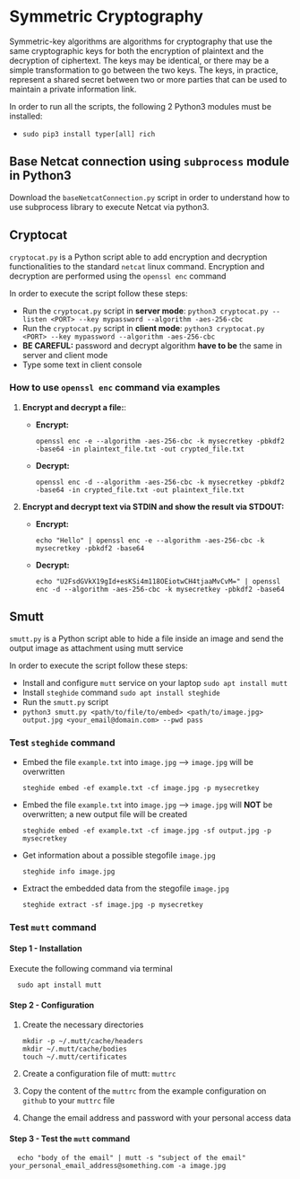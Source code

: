 # Symmetric Cryptography

Symmetric-key algorithms are algorithms for cryptography that use the same cryptographic keys for both the encryption of plaintext and the decryption of ciphertext. The keys may be identical, or there may be a simple transformation to go between the two keys. The keys, in practice, represent a shared secret between two or more parties that can be used to maintain a private information link.

In order to run all the scripts, the following 2 Python3 modules must be installed:
 * `sudo pip3 install typer[all] rich`

## Base Netcat connection using `subprocess` module in Python3
Download the `baseNetcatConnection.py` script in order to understand how to use subprocess library to execute Netcat via python3. 
## Cryptocat
`cryptocat.py` is a Python script able to add encryption and decryption functionalities to the standard `netcat` linux command. Encryption and decryption are performed using the `openssl enc` command

In order to execute the script follow these steps:
 * Run the `cryptocat.py` script in **server mode**: `python3 cryptocat.py --listen <PORT> --key mypassword --algorithm -aes-256-cbc`
 * Run the `cryptocat.py` script in **client mode**: `python3 cryptocat.py <PORT> --key mypassword --algorithm -aes-256-cbc`
 * **BE CAREFUL:** password and decrypt algorithm **have to be** the same in server and client mode
 * Type some text in client console

 ### How to use `openssl enc` command via examples
 1. **Encrypt and decrypt a file:**:
    * **Encrypt:**
    
          openssl enc -e --algorithm -aes-256-cbc -k mysecretkey -pbkdf2 -base64 -in plaintext_file.txt -out crypted_file.txt

    * **Decrypt:**
    
          openssl enc -d --algorithm -aes-256-cbc -k mysecretkey -pbkdf2 -base64 -in crypted_file.txt -out plaintext_file.txt

 2. **Encrypt and decrypt text via STDIN and show the result via STDOUT:**
    * **Encrypt:**
    
          echo "Hello" | openssl enc -e --algorithm -aes-256-cbc -k mysecretkey -pbkdf2 -base64

    * **Decrypt:**
    
          echo "U2FsdGVkX19gId+esKSi4m118OEiotwCH4tjaaMvCvM=" | openssl enc -d --algorithm -aes-256-cbc -k mysecretkey -pbkdf2 -base64




## Smutt
`smutt.py` is a Python script able to hide a file inside an image and send the output image as attachment using mutt service

In order to execute the script follow these steps:
 * Install and configure `mutt` service on your laptop `sudo apt install mutt`
 * Install `steghide` command `sudo apt install steghide`
 * Run the `smutt.py` script
 * `python3 smutt.py <path/to/file/to/embed> <path/to/image.jpg> output.jpg <your_email@domain.com> --pwd pass`

### Test `steghide` command
* Embed the file `example.txt` into `image.jpg` --> `image.jpg` will be overwritten

      steghide embed -ef example.txt -cf image.jpg -p mysecretkey

* Embed the file `example.txt` into `image.jpg` --> `image.jpg` will **NOT** be overwritten; a new output file will be created

      steghide embed -ef example.txt -cf image.jpg -sf output.jpg -p mysecretkey

* Get information about a possible stegofile `image.jpg`

      steghide info image.jpg

* Extract the embedded data from the stegofile `image.jpg`

      steghide extract -sf image.jpg -p mysecretkey


### Test `mutt` command

#### Step 1 - Installation
Execute the following command via terminal

      sudo apt install mutt

#### Step 2 - Configuration
 1. Create the necessary directories

        mkdir -p ~/.mutt/cache/headers
        mkdir ~/.mutt/cache/bodies
        touch ~/.mutt/certificates

 2. Create a configuration file of mutt: `muttrc`

 3. Copy the content of the `muttrc` from the example configuration on `github` to your `muttrc` file

 4. Change the email address and password with your personal access data


#### Step 3 - Test the `mutt` command

      echo "body of the email" | mutt -s "subject of the email" your_personal_email_address@something.com -a image.jpg